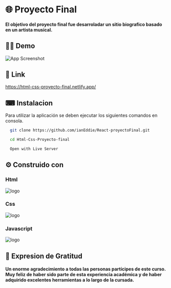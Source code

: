 # 🌐​ Proyecto Final 
#### El objetivo del proyecto final fue desarroladar un sitio biografico basado en un artista musical.
## ​👨‍💻​ Demo ​

![App Screenshot](https://media.giphy.com/media/5Gqg0BeT5at83MFJiP/giphy.gif)
## 🔗 Link
https://html-css-proyecto-final.netlify.app/
## ⌨ Instalacion

Para utilizar la aplicación se deben ejecutar los siguientes comandos en consola.

```bash
  git clone https://github.com/ianEddie/React-proyectoFinal.git
```
```bash
  cd Html-Css-Proyecto-final

```
```bash
  Open with Live Server
```



## ⚙️​ Construido con 
### Html
![logo](https://i.postimg.cc/76G1fyGh/html.png) 
### Css
![logo](https://i.postimg.cc/3JxKQrPg/css.png)
### Javascript
![logo](https://i.postimg.cc/hvV91b0q/js.png)


## ​💌​ Expresion de Gratitud

#### Un enorme agradecimiento a todas las personas partícipes de este curso. Muy feliz de haber sido parte de esta experiencia académica y de haber adquirido excelentes herramientas a lo largo de la cursada.​
